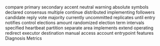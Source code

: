 compare
primary
secondary
accent
neutral
warning
absolute
symbols
declared
consensus
multiple
continue
distributed
implementing
followers
candidate
reply
vote
majority
currently
uncommitted
replicates
until
entry
notifies
control
elections
amount
randomized
election
term
intervals
specified
heartbeat
partition
separate
area
implements
extend
operating
redirect
executor
destination
manual
access
account
entrypoint
features
Diagnosis
Metrics